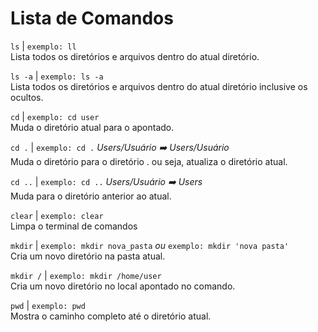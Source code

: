 # Lista de Comandos


```ls``` | ```exemplo: ll```  
Lista todos os diretórios e arquivos dentro do atual diretório.  

```ls -a``` | ```exemplo: ls -a```  
Lista todos os diretórios e arquivos dentro do atual diretório inclusive os ocultos.  

```cd``` | ```exemplo: cd user```  
Muda o diretório atual para o apontado.  

```cd .``` | ```exemplo: cd .``` *Users/Usuário :arrow_right: Users/Usuário*  
Muda o diretório para o diretório . ou seja, atualiza o diretório atual.  

```cd ..``` | ```exemplo: cd ..``` *Users/Usuário :arrow_right: Users*    
Muda para o diretório anterior ao atual.  

```clear``` | ```exemplo: clear```  
Limpa o terminal de comandos   

```mkdir``` | ```exemplo: mkdir nova_pasta``` *ou* ```exemplo: mkdir 'nova pasta'```  
Cria um novo diretório na pasta atual.  

```mkdir /``` | ```exemplo: mkdir /home/user```  
Cria um novo diretório no local apontado no comando.  

```pwd``` | ```exemplo: pwd```  
Mostra o caminho completo até o diretório atual.  

